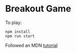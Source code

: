 # Breakout Game

To play:

```
npm install
npm run start
```

Followed an MDN [tutorial](https://developer.mozilla.org/en-US/docs/Games/Tutorials/2D_Breakout_game_pure_JavaScript)
